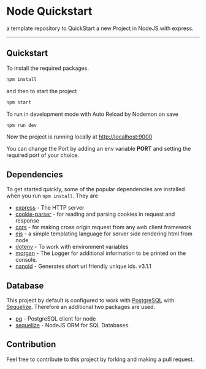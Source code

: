 # Node Quickstart

a template repository to QuickStart a new Project in NodeJS with express.

---

## Quickstart

To install the required packages.

```bash
npm install
```

and then to start the project

```bash
npm start
```

To run in development mode with Auto Reload by Nodemon on save

```bash
npm run dev
```

Now the project is running locally at [http://localhost:9000](http://localhost:9000)

You can change the Port by adding an env variable **PORT** and setting the required port of your choice.

## Dependencies

To get started quickly, some of the popular dependencies are installed when you run ```npm install```. They are

- [express](https://www.npmjs.com/package/express) - The HTTP server
- [cookie-parser](https://www.npmjs.com/package/cookie-parser) - for reading and parsing cookies in request and response
- [cors](https://www.npmjs.com/package/cors) - for making cross origin request from any web client framework
- [ejs](https://www.npmjs.com/package/ejs) - a simple templating language for server side rendering html from node
- [dotenv](https://www.npmjs.com/package/dotenv) - To work with environment variables
- [morgan](https://www.npmjs.com/package/morgan) - The Logger for additional information to be printed on the console.
- [nanoid](https://www.npmjs.com/package/nanoid) - Generates short url friendly unique ids. v3.1.1

## Database

This project by default is configured to work with [PostgreSQL](https://www.postgresql.org/) with [Sequelize](https://sequelize.org/). Therefore an additional two packages are used.

- [pg](https://www.npmjs.com/package/pg) - PostgreSQL client for node
- [sequelize](https://www.npmjs.com/package/sequelize) - NodeJS ORM for SQL Databases.

## Contribution

Feel free to contribute to this project by forking and making a pull request.
